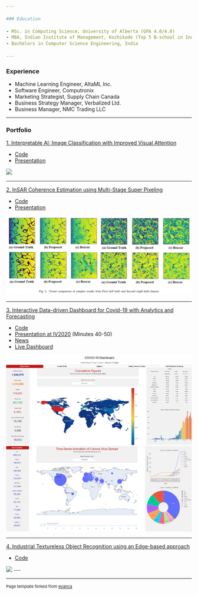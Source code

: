 ```yaml
---

### Education

- MSc. in Computing Science, University of Alberta (GPA 4.0/4.0)
- MBA, Indian Institute of Management, Kozhikode (Top 5 B-school in India)
- Bachelors in Computer Science Engineering, India

---
```


### Experience

- Machine Learning Engineer, AltaML Inc.
- Software Engineer, Computronix
- Marketing Strategist, Supply Chain Canada
- Business Strategy Manager, Verbalized Ltd.
- Business Manager, NMC Trading LLC

---

### Portfolio

[1. Interpretable AI: Image Classification with Improved Visual Attention](https://github.com/fcUalberta/UAlberta-Multimedia-Masters-Program-Interpretable-AI-Part_1_2/blob/master/Feature_CAM_Interpretable_AI_In_Image_Classification.pdf)

* [Code](https://github.com/fcUalberta/UAlberta-Multimedia-Masters-Program-Interpretable-AI-Part_1_2) 
* [Presentation](https://www.youtube.com/watch?v=EqVQBJbPpvk)

<img src="https://github.com/fcUalberta/UAlberta-Multimedia-Masters-Program-Interpretable-AI-Part_1_2/blob/master/Results/fig1_12.png?raw=true"/>

---
[2. InSAR Coherence Estimation using Multi-Stage Super Pixeling](https://github.com/fcUalberta/InSARImageCoherence/blob/main/misc/InSAR%20Image%20Coherence%20Project%20Report.pdf)

* [Code](https://github.com/fcUalberta/InSARImageCoherence) 
* [Presentation](https://www.youtube.com/watch?v=3jr8VFF1Ir0&feature=youtu.be)

<img src="https://github.com/fcUalberta/InSARImageCoherence/blob/main/misc/results.PNG?raw=true"/>

---
[3. Interactive Data-driven Dashboard for Covid-19 with Analytics and Forecasting](https://github.com/fcUalberta/covid-dashboard/blob/master/Interactive%20Data%20Driven%20Visualization%20for%20Covid19.pdf)

* [Code](https://github.com/fcUalberta/covid-dashboard) 
* [Presentation at IV2020](https://drive.google.com/file/d/1tjRXE9lBWllZE-Iy_r49D5LEuhg8036Q/view) (Minutes 40-50)
* [News](https://www.ualberta.ca/science/news/2020/may/covid-19-map.html)
* [Live Dashboard](http://129.128.243.171/)

<img src="https://github.com/fcUalberta/covid-dashboard/blob/master/tab11.png?raw=true"/>
<img src="https://github.com/fcUalberta/covid-dashboard/blob/master/tab12.png?raw=true"/>

---
[4. Industrial Textureless Object Recognition using an Edge-based approach](https://github.com/fcUalberta/tless_edge_based/blob/master/Industrial%20Textureless%20Object%20Recognition.pdf)

* [Code](https://github.com/fcUalberta/tless_edge_based) 

<img src="https://github.com/fcUalberta/tless_edge_based/blob/master/images_for_readme/features.jpg?raw=true"/>
---



---
<p style="font-size:11px">Page template forked from <a href="https://github.com/evanca/quick-portfolio">evanca</a></p> 
<!-- Remove above link if you don't want to attibute -->
